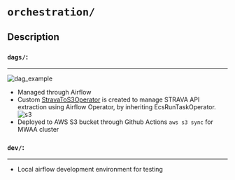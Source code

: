 # `orchestration/`

## Description

### `dags/`:
---
![dag_example](https://github.com/haojunsng/simple_pipeline/blob/main/pipeline/assets/dag_example.png)
- Managed through Airflow
- Custom [StravaToS3Operator](https://github.com/haojunsng/strava_pipeline/blob/5a9b8ab31742d75aad87b7f7b7178d9c0ea04f41/pipeline/pipeline/orchestration/dags/utils/StravaToS3Operator.py) is created to manage STRAVA API extraction using Airflow Operator, by inheriting EcsRunTaskOperator.
![s3](https://github.com/haojunsng/simple_pipeline/blob/main/pipeline/assets/s3.png)
- Deployed to AWS S3 bucket through Github Actions `aws s3 sync` for MWAA cluster


### `dev/`:
---
- Local airflow development environment for testing
